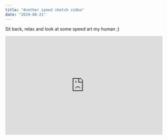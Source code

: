 ```yaml
---
title: "Another speed sketch video"
date: "2019-08-21"
---
```


Sit back, relax and look at some speed art my human ;)

<iframe width="500" height="315" src="https://youtube.com/embed/KTPhmbyZ81A" frameborder="0" allowfullscreen></iframe>